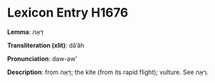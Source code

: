 # Lexicon Entry H1676

**Lemma**: דָּאָה

**Transliteration (xlit)**: dâʼâh

**Pronunciation**: daw-aw'

**Description**:
from דָּאָה; the kite (from its rapid flight); vulture. See רָאָה.
